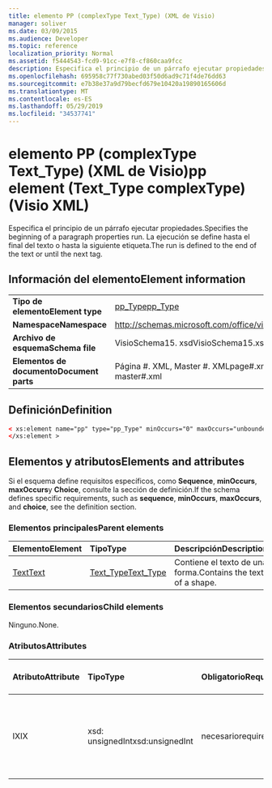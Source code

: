 ```yaml
---
title: elemento PP (complexType Text_Type) (XML de Visio)
manager: soliver
ms.date: 03/09/2015
ms.audience: Developer
ms.topic: reference
localization_priority: Normal
ms.assetid: f5444543-fcd9-91cc-e7f8-cf860caa9fcc
description: Especifica el principio de un párrafo ejecutar propiedades. La ejecución se define hasta el final del texto o hasta la siguiente etiqueta.
ms.openlocfilehash: 695958c77f730abed03f50d6ad9c71f4de76dd63
ms.sourcegitcommit: e7b38e37a9d79becfd679e10420a19890165606d
ms.translationtype: MT
ms.contentlocale: es-ES
ms.lasthandoff: 05/29/2019
ms.locfileid: "34537741"
---
```

# <a name="pp-element-texttype-complextype-visio-xml"></a><span data-ttu-id="b7aed-104">elemento PP (complexType Text_Type) (XML de Visio)</span><span class="sxs-lookup"><span data-stu-id="b7aed-104">pp element (Text_Type complexType) (Visio XML)</span></span>

<span data-ttu-id="b7aed-105">Especifica el principio de un párrafo ejecutar propiedades.</span><span class="sxs-lookup"><span data-stu-id="b7aed-105">Specifies the beginning of a paragraph properties run.</span></span> <span data-ttu-id="b7aed-106">La ejecución se define hasta el final del texto o hasta la siguiente etiqueta.</span><span class="sxs-lookup"><span data-stu-id="b7aed-106">The run is defined to the end of the text or until the next tag.</span></span>
  
## <a name="element-information"></a><span data-ttu-id="b7aed-107">Información del elemento</span><span class="sxs-lookup"><span data-stu-id="b7aed-107">Element information</span></span>

|||
|:-----|:-----|
|<span data-ttu-id="b7aed-108">**Tipo de elemento**</span><span class="sxs-lookup"><span data-stu-id="b7aed-108">**Element type**</span></span> <br/> |[<span data-ttu-id="b7aed-109">pp_Type</span><span class="sxs-lookup"><span data-stu-id="b7aed-109">pp_Type</span></span>](pp_type-complextypevisio-xml.md) <br/> |
|<span data-ttu-id="b7aed-110">**Namespace**</span><span class="sxs-lookup"><span data-stu-id="b7aed-110">**Namespace**</span></span> <br/> |http://schemas.microsoft.com/office/visio/2012/main  <br/> |
|<span data-ttu-id="b7aed-111">**Archivo de esquema**</span><span class="sxs-lookup"><span data-stu-id="b7aed-111">**Schema file**</span></span> <br/> |<span data-ttu-id="b7aed-112">VisioSchema15. xsd</span><span class="sxs-lookup"><span data-stu-id="b7aed-112">VisioSchema15.xsd</span></span>  <br/> |
|<span data-ttu-id="b7aed-113">**Elementos de documento**</span><span class="sxs-lookup"><span data-stu-id="b7aed-113">**Document parts**</span></span> <br/> |<span data-ttu-id="b7aed-114">Página #. XML, Master #. XML</span><span class="sxs-lookup"><span data-stu-id="b7aed-114">page#.xml, master#.xml</span></span>  <br/> |
   
## <a name="definition"></a><span data-ttu-id="b7aed-115">Definición</span><span class="sxs-lookup"><span data-stu-id="b7aed-115">Definition</span></span>

```XML
< xs:element name="pp" type="pp_Type" minOccurs="0" maxOccurs="unbounded" >
</xs:element >
```

## <a name="elements-and-attributes"></a><span data-ttu-id="b7aed-116">Elementos y atributos</span><span class="sxs-lookup"><span data-stu-id="b7aed-116">Elements and attributes</span></span>

<span data-ttu-id="b7aed-117">Si el esquema define requisitos específicos, como **Sequence**, **minOccurs**, **maxOccurs**y **Choice**, consulte la sección de definición.</span><span class="sxs-lookup"><span data-stu-id="b7aed-117">If the schema defines specific requirements, such as **sequence**, **minOccurs**, **maxOccurs**, and **choice**, see the definition section.</span></span> 
  
### <a name="parent-elements"></a><span data-ttu-id="b7aed-118">Elementos principales</span><span class="sxs-lookup"><span data-stu-id="b7aed-118">Parent elements</span></span>

|<span data-ttu-id="b7aed-119">**Elemento**</span><span class="sxs-lookup"><span data-stu-id="b7aed-119">**Element**</span></span>|<span data-ttu-id="b7aed-120">**Tipo**</span><span class="sxs-lookup"><span data-stu-id="b7aed-120">**Type**</span></span>|<span data-ttu-id="b7aed-121">**Descripción**</span><span class="sxs-lookup"><span data-stu-id="b7aed-121">**Description**</span></span>|
|:-----|:-----|:-----|
|[<span data-ttu-id="b7aed-122">Text</span><span class="sxs-lookup"><span data-stu-id="b7aed-122">Text</span></span>](text-element-shapesheet_type-complextypevisio-xml.md) <br/> |[<span data-ttu-id="b7aed-123">Text_Type</span><span class="sxs-lookup"><span data-stu-id="b7aed-123">Text_Type</span></span>](text_type-complextypevisio-xml.md) <br/> |<span data-ttu-id="b7aed-124">Contiene el texto de una forma.</span><span class="sxs-lookup"><span data-stu-id="b7aed-124">Contains the text of a shape.</span></span>  <br/> |
   
### <a name="child-elements"></a><span data-ttu-id="b7aed-125">Elementos secundarios</span><span class="sxs-lookup"><span data-stu-id="b7aed-125">Child elements</span></span>

<span data-ttu-id="b7aed-126">Ninguno.</span><span class="sxs-lookup"><span data-stu-id="b7aed-126">None.</span></span>
  
### <a name="attributes"></a><span data-ttu-id="b7aed-127">Atributos</span><span class="sxs-lookup"><span data-stu-id="b7aed-127">Attributes</span></span>

|<span data-ttu-id="b7aed-128">**Atributo**</span><span class="sxs-lookup"><span data-stu-id="b7aed-128">**Attribute**</span></span>|<span data-ttu-id="b7aed-129">**Tipo**</span><span class="sxs-lookup"><span data-stu-id="b7aed-129">**Type**</span></span>|<span data-ttu-id="b7aed-130">**Obligatorio**</span><span class="sxs-lookup"><span data-stu-id="b7aed-130">**Required**</span></span>|<span data-ttu-id="b7aed-131">**Descripción**</span><span class="sxs-lookup"><span data-stu-id="b7aed-131">**Description**</span></span>|<span data-ttu-id="b7aed-132">**Posibles valores**</span><span class="sxs-lookup"><span data-stu-id="b7aed-132">**Possible values**</span></span>|
|:-----|:-----|:-----|:-----|:-----|
|<span data-ttu-id="b7aed-133">IX</span><span class="sxs-lookup"><span data-stu-id="b7aed-133">IX</span></span>  <br/> |<span data-ttu-id="b7aed-134">xsd: unsignedInt</span><span class="sxs-lookup"><span data-stu-id="b7aed-134">xsd:unsignedInt</span></span>  <br/> |<span data-ttu-id="b7aed-135">necesario</span><span class="sxs-lookup"><span data-stu-id="b7aed-135">required</span></span>  <br/> |<span data-ttu-id="b7aed-136">Índice del elemento **para** que especifica el formato que se aplica a este segmento.</span><span class="sxs-lookup"><span data-stu-id="b7aed-136">The index of the **Para** element that specifies the formatting applied to this run.</span></span>  <br/> |<span data-ttu-id="b7aed-137">Valores del tipo xsd: unsignedInt.</span><span class="sxs-lookup"><span data-stu-id="b7aed-137">Values of the xsd:unsignedInt type.</span></span>  <br/> |
   

